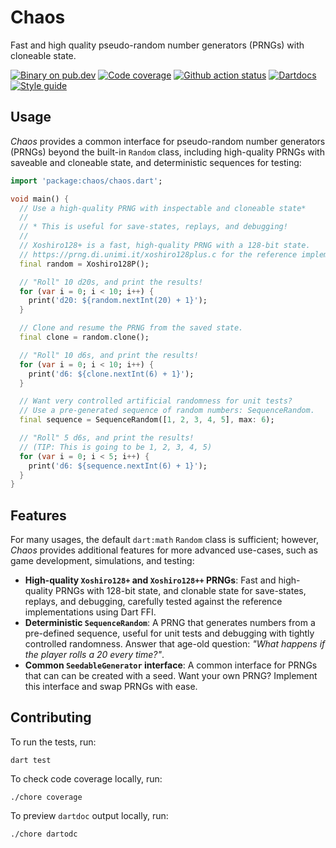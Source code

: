# Chaos

Fast and high quality pseudo-random number generators (PRNGs) with cloneable
state.

[![Binary on pub.dev][pub_img]][pub_url]
[![Code coverage][cov_img]][cov_url]
[![Github action status][gha_img]][gha_url]
[![Dartdocs][doc_img]][doc_url]
[![Style guide][sty_img]][sty_url]

[pub_url]: https://pub.dartlang.org/packages/chaos
[pub_img]: https://img.shields.io/pub/v/chaos.svg
[gha_url]: https://github.com/matanlurey/chaos.dart/actions
[gha_img]: https://github.com/matanlurey/chaos.dart/actions/workflows/check.yaml/badge.svg
[cov_url]: https://coveralls.io/github/matanlurey/chaos.dart?branch=main
[cov_img]: https://coveralls.io/repos/github/matanlurey/chaos.dart/badge.svg?branch=main
[doc_url]: https://www.dartdocs.org/documentation/chaos/latest
[doc_img]: https://img.shields.io/badge/Documentation-binary-blue.svg
[sty_url]: https://pub.dev/packages/oath
[sty_img]: https://img.shields.io/badge/style-oath-9cf.svg

## Usage

_Chaos_ provides a common interface for pseudo-random number generators (PRNGs)
beyond the built-in `Random` class, including high-quality PRNGs with saveable
and cloneable state, and deterministic sequences for testing:

```dart
import 'package:chaos/chaos.dart';

void main() {
  // Use a high-quality PRNG with inspectable and cloneable state*
  //
  // * This is useful for save-states, replays, and debugging!
  //
  // Xoshiro128+ is a fast, high-quality PRNG with a 128-bit state.
  // https://prng.di.unimi.it/xoshiro128plus.c for the reference implementation.
  final random = Xoshiro128P();

  // "Roll" 10 d20s, and print the results!
  for (var i = 0; i < 10; i++) {
    print('d20: ${random.nextInt(20) + 1}');
  }

  // Clone and resume the PRNG from the saved state.
  final clone = random.clone();

  // "Roll" 10 d6s, and print the results!
  for (var i = 0; i < 10; i++) {
    print('d6: ${clone.nextInt(6) + 1}');
  }

  // Want very controlled artificial randomness for unit tests?
  // Use a pre-generated sequence of random numbers: SequenceRandom.
  final sequence = SequenceRandom([1, 2, 3, 4, 5], max: 6);

  // "Roll" 5 d6s, and print the results!
  // (TIP: This is going to be 1, 2, 3, 4, 5)
  for (var i = 0; i < 5; i++) {
    print('d6: ${sequence.nextInt(6) + 1}');
  }
}
```

## Features

For many usages, the default `dart:math` `Random` class is sufficient; however,
_Chaos_ provides additional features for more advanced use-cases, such as game
development, simulations, and testing:

- **High-quality `Xoshiro128+` and `Xoshiro128++` PRNGs**: Fast and high-quality
  PRNGs with 128-bit state, and clonable state for save-states, replays, and
  debugging, carefully tested against the reference implementations using Dart
  FFI.
- **Deterministic `SequenceRandom`**: A PRNG that generates numbers from a
  pre-defined sequence, useful for unit tests and debugging with tightly
  controlled randomness. Answer that age-old question: _"What happens if the
  player rolls a 20 every time?"_.
- **Common `SeedableGenerator` interface**: A common interface for PRNGs that
  can can be created with a seed. Want your own PRNG? Implement this interface
  and swap PRNGs with ease.

## Contributing

To run the tests, run:

```shell
dart test
```

To check code coverage locally, run:

```shell
./chore coverage
```

To preview `dartdoc` output locally, run:

```shell
./chore dartodc
```
